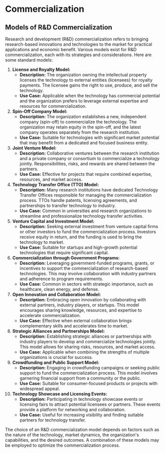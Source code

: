 # Commercialization

## Models of R&D Commercialization

Research and development (R&D) commercialization refers to bringing research-based innovations and technologies to the market for practical applications and economic benefit. Various models exist for R&D commercialization, each with its strategies and considerations. Here are some standard models:

1. **License and Royalty Model:**
    - **Description:** The organization owning the intellectual property licenses the technology to external entities (licensees) for royalty payments. The licensee gains the right to use, produce, and sell the technology.
    - **Use Case:** Applicable when the technology has commercial potential and the organization prefers to leverage external expertise and resources for commercialization.
2. **Spin-Off Company Model:**
    - **Description:** The organization establishes a new, independent company (spin-off) to commercialize the technology. The organization may retain equity in the spin-off, and the latest company operates separately from the research institution.
    - **Use Case:** Suitable for technologies with significant market potential that may benefit from a dedicated and focused business entity.
3. **Joint Venture Model:**
    - **Description:** Collaborative ventures between the research institution and a private company or consortium to commercialize a technology jointly. Responsibilities, risks, and rewards are shared between the partners.
    - **Use Case:** Effective for projects that require combined expertise, resources, and market access.
4. **Technology Transfer Office (TTO) Model:**
    - **Description:** Many research institutions have dedicated Technology Transfer Offices responsible for managing the commercialization process. TTOs handle patents, licensing agreements, and partnerships to transfer technology to industry.
    - **Use Case:** Common in universities and research organizations to streamline and professionalize technology transfer activities.
5. **Venture Capital and Investment Model:**
    - **Description:** Seeking external investment from venture capital firms or other investors to fund the commercialization process. Investors receive equity in return, and the funding is used to bring the technology to market.
    - **Use Case:** Suitable for startups and high-growth potential technologies that require significant capital.
6. **Commercialization through Government Programs:**
    - **Description:** Leveraging government-funded programs, grants, or incentives to support the commercialization of research-based technologies. This may involve collaboration with industry partners and adherence to program requirements.
    - **Use Case:** Common in sectors with strategic importance, such as healthcare, clean energy, and defense.
7. **Open Innovation and Collaboration Model:**
    - **Description:** Embracing open innovation by collaborating with external partners, industry players, or startups. This model encourages sharing knowledge, resources, and expertise to accelerate commercialization.
    - **Use Case:** Effective when external collaboration brings complementary skills and accelerates time to market.
8. **Strategic Alliances and Partnerships Model:**
    - **Description:** Establishing strategic alliances or partnerships with industry players to develop and commercialize technologies jointly. This model allows for sharing risks, resources, and market access.
    - **Use Case:** Applicable when combining the strengths of multiple organizations is crucial for success.
9. **Crowdfunding and Public Support Model:**
    - **Description:** Engaging in crowdfunding campaigns or seeking public support to fund the commercialization process. This model involves garnering financial support from a community or the public.
    - **Use Case:** Suitable for consumer-focused products or projects with widespread appeal.
10. **Technology Showcase and Licensing Events:**
    - **Description:** Participating in technology showcase events or licensing fairs to attract potential licensees or partners. These events provide a platform for networking and collaboration.
    - **Use Case:** Useful for increasing visibility and finding suitable partners for technology transfer.

The choice of an R&D commercialization model depends on factors such as the nature of the technology, market dynamics, the organization's capabilities, and the desired outcomes. A combination of these models may be employed to optimize the commercialization process.
